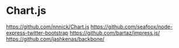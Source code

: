 # Chart.js
https://github.com/nnnick/Chart.js
https://github.com/seafoox/node-express-twitter-bootstrap
https://github.com/bartaz/impress.js/
https://github.com/jashkenas/backbone/
